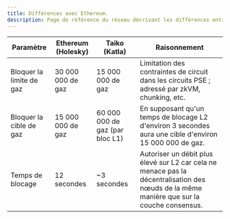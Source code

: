 ```yaml
---
title: Différences avec Ethereum.
description: Page de référence du réseau décrivant les différences entre Taiko et Ethereum.
---
```


| Paramètre                | Ethereum (Holesky) | Taiko (Katla)                   | Raisonnement                                                                                                                              |
| ------------------------ | ------------------ | ------------------------------- | ----------------------------------------------------------------------------------------------------------------------------------------- |
| Bloquer la limite de gaz | 30 000 000 de gaz  | 15 000 000 de gaz               | Limitation des contraintes de circuit dans les circuits PSE ; adressé par zkVM, chunking, etc.                                            |
| Bloquer la cible de gaz  | 15 000 000 de gaz  | 60 000 000 de gaz (par bloc L1) | En supposant qu'un temps de blocage L2 d'environ 3 secondes aura une cible d'environ 15 000 000 de gaz.                                   |
| Temps de blocage         | 12 secondes        | ~3 secondes                     | Autoriser un débit plus élevé sur L2 car cela ne menace pas la décentralisation des nœuds de la même manière que sur la couche consensus. |
